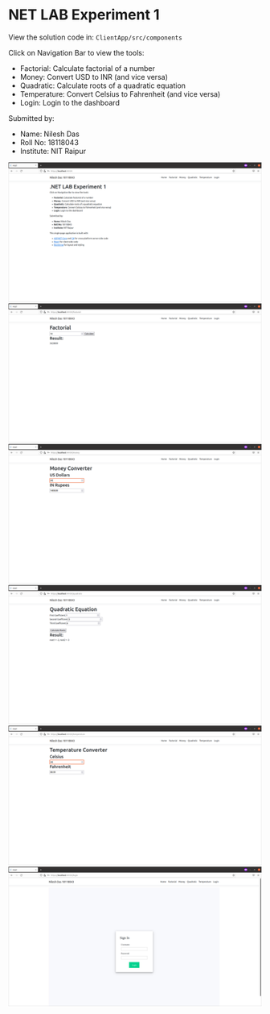 # NET LAB Experiment 1

View the solution code in: `ClientApp/src/components`

Click on Navigation Bar to view the tools:

- Factorial: Calculate factorial of a number
- Money: Convert USD to INR (and vice versa)
- Quadratic: Calculate roots of a quadratic equation
- Temperature: Convert Celsius to Fahrenheit (and vice versa)
- Login: Login to the dashboard

Submitted by:

- Name: Nilesh Das
- Roll No: 18118043
- Institute: NIT Raipur

![alt text](Demo/Home.png)
![alt text](Demo/Factorial.png)
![alt text](Demo/Money.png)
![alt text](Demo/Quadratic.png)
![alt text](Demo/Temperature.png)
![alt text](Demo/Login.png)
